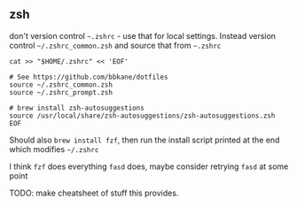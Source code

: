 ## zsh

don't version control `~.zshrc` - use that for local settings.
Instead version control `~/.zshrc_common.zsh` and source that from `~.zshrc`

```
cat >> "$HOME/.zshrc" << 'EOF'

# See https://github.com/bbkane/dotfiles
source ~/.zshrc_common.zsh
source ~/.zshrc_prompt.zsh

# brew install zsh-autosuggestions
source /usr/local/share/zsh-autosuggestions/zsh-autosuggestions.zsh
EOF
```

Should also `brew install fzf`, then run the install script printed at the end which modifies `~/.zshrc`

I think `fzf` does everything `fasd` does, maybe consider retrying `fasd` at some point

TODO: make cheatsheet of stuff this provides.
